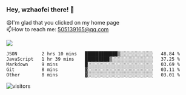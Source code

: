 ### Hey, wzhaofei there! 👋

😄I'm glad that you clicked on my home page<br>
📫How to reach me: 505139165@qq.com<br>

![](https://github-readme-stats.vercel.app/api?username=wzhaofei&show_icons=true)

<!--START_SECTION:waka-->

```text
JSON         2 hrs 10 mins   ████████████▒░░░░░░░░░░░░   48.84 %
JavaScript   1 hr 39 mins    █████████▒░░░░░░░░░░░░░░░   37.25 %
Markdown     9 mins          █░░░░░░░░░░░░░░░░░░░░░░░░   03.69 %
Git          8 mins          ▓░░░░░░░░░░░░░░░░░░░░░░░░   03.11 %
Other        8 mins          ▓░░░░░░░░░░░░░░░░░░░░░░░░   03.01 %
```

<!--END_SECTION:waka-->

![visitors](https://visitor-badge.glitch.me/badge?page_id=wzhaofei)


<!--
**wzhaofei/wzhaofei** is a ✨ _special_ ✨ repository because its `README.md` (this file) appears on your GitHub profile.

[<img align="right" width="50%" src="https://github-readme-stats.vercel.app/api?username=wzhaofei&show_icons=true">](https://metrics.lecoq.io/wzhaofei#gh-light-mode-only)

Here are some ideas to get you started:

- 🔭 I’m currently working on ...
- 🌱 I’m currently learning ...
- 👯 I’m looking to collaborate on ...
- 🤔 I’m looking for help with ...
- 💬 Ask me about ...
- 📫 How to reach me: ...
- 😄 Pronouns: ...
- ⚡ Fun fact: ...
-->
